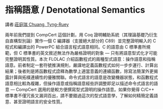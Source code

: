 # 指稱語意 / Denotational Semantics

講者:[莊庭瑞 Chuang, Tyng-Ruey](http://www.iis.sinica.edu.tw/pages/trc/index_zh.html)

兩年前我們提到 CompCert 這個計劃，用 Coq 證明輔助系統（其理論基礎乃衍生自直構型別論）實作一個 C 編譯器（支援絕大部分的 C89）並完整證明輸入的 C 程式和編譯出的 PowerPC 組合語言程式語意相同。C 的語意由 C 標準書所規範，但 C 標準書的英文敘述無法作為嚴格證明的對象 — 只有將語意型式化才可能完整證明其性質。本次 FLOLAC 介紹函數程式的兩種型式語意：操作語意和指稱語意。前者制定一套符號推演規則，嚴謹地定義函數程式如何一步步運行、計算出結果；後者則是將函數程式詮釋為數學上適當意義的連續函數，除寫法簡潔外更揭露計算與拓樸連續性的優雅關聯。命令式語言的語意是改變機器狀態，和函數程式語意相比較為複雜，但操作語意或指稱語意經些許調整即足以描述命令式語言的語意 — CompCert 選用的是較方便撰寫型式證明的操作語意。如果你覺得 C/C++ 標準書不僅冗長又漏洞百出，請不要錯過這次的型式語意學，了解如何精簡定義語意、甚至證明語言的安全性質。

